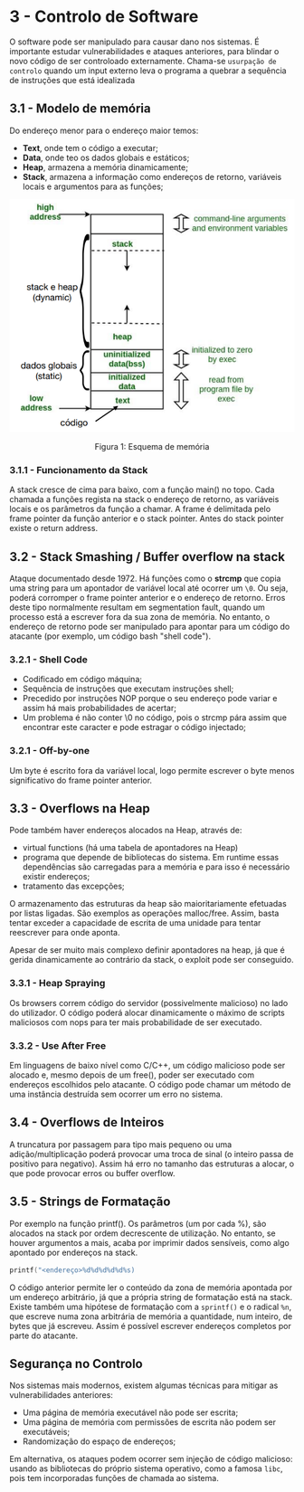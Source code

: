 # 3 - Controlo de Software

O software pode ser manipulado para causar dano nos sistemas. É importante estudar vulnerabilidades e ataques anteriores, para blindar o novo código de ser controloado externamente. Chama-se `usurpação de controlo` quando um input externo leva o programa a quebrar a sequência de instruções que está idealizada

## 3.1 - Modelo de memória

Do endereço menor para o endereço maior temos:

- **Text**, onde tem o código a executar;
- **Data**, onde teo os dados globais e estáticos;
- **Heap**, armazena a memória dinamicamente;
- **Stack**, armazena a informação como endereços de retorno, variáveis locais e argumentos para as funções;

<p align="center">
    <img src="../Images/Memory.png">
    <p align="center">Figura 1: Esquema de memória</p>
</p>

### 3.1.1 - Funcionamento da Stack

A stack cresce de cima para baixo, com a função main() no topo. Cada chamada a funções regista na stack o endereço de retorno, as variáveis locais e os parâmetros da função a chamar. A frame é delimitada pelo frame pointer da função anterior e o stack pointer. Antes do stack pointer existe o return address. 

## 3.2 - Stack Smashing / Buffer overflow na stack

Ataque documentado desde 1972. Há funções como o **strcmp** que copia uma string para um apontador de variável local até ocorrer um `\0`. Ou seja, poderá corromper o frame pointer anterior e o endereço de retorno. Erros deste tipo normalmente resultam em segmentation fault, quando um processo está a escrever fora da sua zona de memória. No entanto, o endereço de retorno pode ser manipulado para apontar para um código do atacante (por exemplo, um código bash "shell code").

### 3.2.1 - Shell Code

- Codificado em código máquina;
- Sequência de instruções que executam instruções shell;
- Precedido por instruções NOP porque o seu endereço pode variar e assim há mais probabilidades de acertar;
- Um problema é não conter \0 no código, pois o strcmp pára assim que encontrar este caracter e pode estragar o código injectado;

### 3.2.1 - Off-by-one

Um byte é escrito fora da variável local, logo permite escrever o byte menos significativo do frame pointer anterior.

## 3.3 - Overflows na Heap

Pode também haver endereços alocados na Heap, através de:
- virtual functions (há uma tabela de apontadores na Heap)
- programa que depende de bibliotecas do sistema. Em runtime essas dependências são carregadas para a memória e para isso é necessário existir endereços;
- tratamento das excepções;

O armazenamento das estruturas da heap são maioritariamente efetuadas por listas ligadas. São exemplos as operações malloc/free. Assim, basta tentar exceder a capacidade de escrita de uma unidade para tentar reescrever para onde aponta.

Apesar de ser muito mais complexo definir apontadores na heap, já que é gerida dinamicamente ao contrário da stack, o exploit pode ser conseguido.

### 3.3.1 - Heap Spraying

Os browsers correm código do servidor (possivelmente malicioso) no lado do utilizador. O código poderá alocar dinamicamente o máximo de scripts maliciosos com nops para ter mais probabilidade de ser executado.

### 3.3.2 - Use After Free

Em linguagens de baixo nível como C/C++, um código malicioso pode ser alocado e, mesmo depois de um free(), poder ser executado com endereços escolhidos pelo atacante. O código pode chamar um método de uma instância destruída sem ocorrer um erro no sistema.

## 3.4 - Overflows de Inteiros

A truncatura por passagem para tipo mais pequeno ou uma adição/multiplicação poderá provocar uma troca de sinal (o inteiro passa de positivo para negativo). Assim há erro no tamanho das estruturas a alocar, o que pode provocar erros ou buffer overflow. 

## 3.5 - Strings de Formatação

Por exemplo na função printf(). Os parâmetros (um por cada %), são alocados na stack por ordem decrescente de utilização. No entanto, se houver argumentos a mais, acaba por imprimir dados sensíveis, como algo apontado por endereços na stack. 

```c
printf("<endereço>%d%d%d%d%d%s)
```

O código anterior permite ler o conteúdo da zona de memória apontada por um endereço arbitrário, já que a própria string de formatação está na stack. <br>
Existe também uma hipótese de formatação com a `sprintf()` e o radical `%n`, que escreve numa zona arbitrária de memória a quantidade, num inteiro, de bytes que já escreveu. Assim é possível escrever endereços completos por parte do atacante. 

## Segurança no Controlo

Nos sistemas mais modernos, existem algumas técnicas para mitigar as vulnerabilidades anteriores:

- Uma página de memória executável não pode ser escrita;
- Uma página de memória com permissões de escrita não podem ser executáveis;
- Randomização do espaço de endereços;

Em alternativa, os ataques podem ocorrer sem injeção de código malicioso: usando as bibliotecas do próprio sistema operativo, como a famosa `libc`, pois tem incorporadas funções de chamada ao sistema.